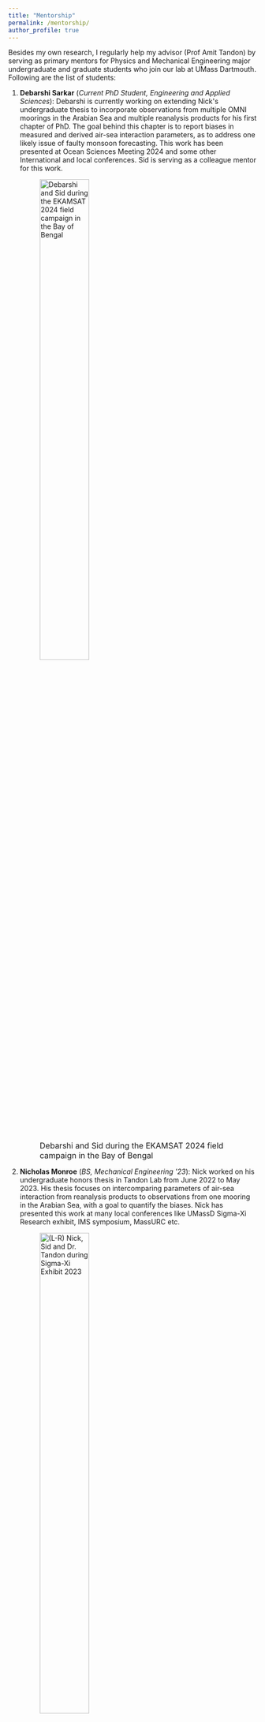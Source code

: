 ```yaml
---
title: "Mentorship"
permalink: /mentorship/
author_profile: true
---
```

Besides my own research, I regularly help my advisor (Prof Amit Tandon) by serving as primary mentors for Physics and Mechanical Engineering major undergraduate and graduate students who join our lab at UMass Dartmouth. Following are the list of students:
<ol>
<li> <b>Debarshi Sarkar</b> (<i>Current PhD Student, Engineering and Applied Sciences</i>): Debarshi is currently working on extending Nick's undergraduate thesis to incorporate observations from multiple OMNI moorings in the Arabian Sea and multiple reanalysis products for his first chapter of PhD. The goal behind this chapter is to report biases in measured and derived air-sea interaction parameters, as to address one likely issue of faulty monsoon forecasting. This work has been presented at Ocean Sciences Meeting 2024 and some other International and local conferences. Sid is serving as a colleague mentor for this work.</li>
<figure>
  <img
  src="https://kerhalkarsid.github.io/images/nsp_20240614_072340_20240614-0124-IMG_1109.jpg"
  alt="Debarshi and Sid during the EKAMSAT 2024 field campaign in the Bay of Bengal"
  style="width: 50%; max-width: 300px;">
  <figcaption style="font-size: 16px">Debarshi and Sid during the EKAMSAT 2024 field campaign in the Bay of Bengal</figcaption>
</figure>
<li> <b>Nicholas Monroe</b> (<i>BS, Mechanical Engineering '23</i>): Nick worked on his undergraduate honors thesis in Tandon Lab from June 2022 to May 2023. His thesis focuses on intercomparing parameters of air-sea interaction from reanalysis products to observations from one mooring in the Arabian Sea, with a goal to quantify the biases. Nick has presented this work at many local conferences like UMassD Sigma-Xi Research exhibit, IMS symposium, MassURC etc. </li>
<figure>
  <img
  src="https://kerhalkarsid.github.io/images/Nick_amit_sid.jpeg"
  alt="(L-R) Nick, Sid and Dr. Tandon during Sigma-Xi Exhibit 2023"
  style="width: 50%; max-width: 300px;">
  <figcaption style="font-size: 16px">Nick, Sid and Dr. Tandon during Sigma-Xi Exhibit 2023 at UMass Dartmouth</figcaption>
</figure>
<li> <b>Viktoriya Balabanova</b> (<i>BS, Physics '23</i>): Vicky worked on her undergraduate thesis in Tandon Lab from January-May 2023 as a part of UMassD-WHOI-Blue Economy Internship. Her thesis focused on validating geostrophic balance by comparing the observations from a mooring deployed in North Atlantic to the Satellite altimetry. Vicky has presented this work at many local conferences like MassURC and UMassD Sigma-Xi Research exhibit. </li>
<figure>
  <img
  src="https://kerhalkarsid.github.io/images/PXL_20230412_181121904_Original.jpg"
  alt="(L-R) Dr. Tandon, Vicky and Sid during Sigma-Xi Exhibit 2023"
  style="width: 50%; max-width: 300px;">
  <figcaption style="font-size: 16px"> Dr. Tandon, Vicky and Sid during Sigma-Xi Exhibit 2023 at UMass Dartmouth</figcaption>
</figure>
<li> <b>Ersen'S Joseph</b> (<i>BS, Mechanical Engineering '22</i>): Ersen'S worked with us as a part of Undergraduate Research Internship Program, UMassD (from January-December 2021) as well as UMassD-WHOI-Blue Economy Internship (from January-May 2022). His project involved analyzing RAMA mooring data in the Bay of Bengal, developing a numerical particle tracking model and comparing with observed particle motion in open ocean as well as using powerful computation resources to analyze remote sensing datasets in order to uncover the seasonality in the Bay of Bengal. Ersen'S has presented this work at many local conferences like MassURC, IMS symposium, UMassD Sigma-Xi Research exhibit etc. Ersen'S is currently a MS student in Mechanical Engineering with Dr Amit Tandon and Dr Tom Farrar while also working as an Engineer in Upper Ocean Processes lab in WHOI. </li>
</ol>